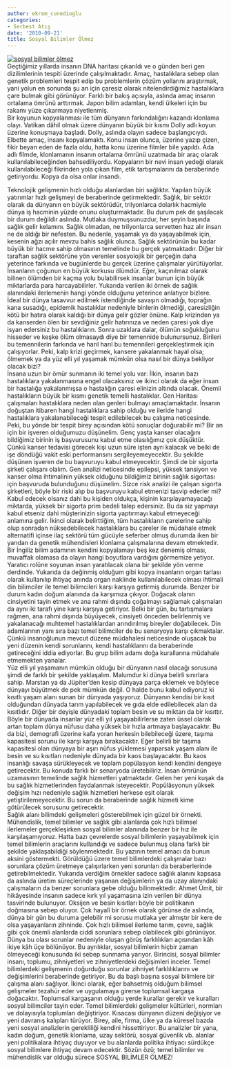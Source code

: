 ```yaml
---
author: ekrem_cunedioglu
categories:
- Serbest Atış
date: '2010-09-21'
title: Sosyal Bilimler Ölmez
---
```


[![sosyal bilimler ölmez](../../../../../uploads/2010/09/sosyal-bilimler-%C3%B6lmez.jpg)](https://iktisadiyat.com/2010/09/21/sosyal-bilimler-olmez/sosyal-bilimler-olmez-2/)  
Geçtiğimiz yıllarda insanın DNA haritası çıkarıldı ve o günden beri gen dizilimlerinin tespiti üzerinde çalışılmaktadır. Amaç, hastalıklara sebep olan genetik problemleri tespit edip bu problemlerin çözüm yollarını araştırmak, yani yolun en sonunda şu an için çaresiz olarak nitelendirdiğimiz hastalıklara çare bulmak gibi görünüyor. Farklı bir bakış açısıyla, aslında amaç insanın ortalama ömrünü arttırmak. Japon bilim adamları, kendi ülkeleri için bu rakamı yüze çıkarmaya niyetlenmiş.  
Bir koyunun kopyalanması ile tüm dünyanın farkındalığını kazandı klonlama olayı. Vatikan dâhil olmak üzere dünyanın büyük bir kısmı Dolly adlı koyun üzerine konuşmaya başladı. Dolly, aslında olayın sadece başlangıcıydı. Elbette amaç, insanı kopyalamaktı. Konu insan olunca, üzerine yazıp çizen, fikir beyan eden de fazla oldu, hatta konu üzerine filmler bile yapıldı. Ada adlı filmde, klonlamanın insanın ortalama ömrünü uzatmada bir araç olarak kullanılabileceğinden bahsediliyordu. Kopyaların bir nevi insan yedeği olarak kullanılabileceği fikrinden yola çıkan film, etik tartışmalarını da beraberinde getiriyordu. Kopya da olsa onlar insandı.  
  
Teknolojik gelişmenin hızlı olduğu alanlardan biri sağlıktır. Yapılan büyük yatırımlar hızlı gelişmeyi de beraberinde getirmektedir. Sağlık, bir sektör olarak da dünyanın en büyük sektörüdür, trilyonlarca dolarlık hacmiyle dünya iş hacminin yüzde onunu oluşturmaktadır. Bu durum pek de şaşılacak bir durum değildir aslında. Mutlaka duymuşsunuzdur, her şeyin başında sağlık gelir kelamını. Sağlık olmadan, ne trilyonlarca servetten haz alır insan ne de aldığı bir nefesten. Bu nedenle, yaşamak ya da yaşayabilmek için, kesenin ağzı açılır mevzu bahis sağlık olunca. Sağlık sektörünün bu kadar büyük bir hacme sahip olmasının temelinde bu gerçek yatmaktadır. Diğer bir taraftan sağlık sektörüne yön verenler sosyolojik bir gerçeğin daha yeterince farkında ve bugünlerde bu gerçek üzerine çalışmalar yürütüyorlar. İnsanların çoğunun en büyük korkusu ölümdür. Eğer, kaçınılmaz olarak bilinen ölümden bir kaçma yolu bulabilirsek insanlar bunun için büyük miktarlarda para harcayabilirler. Yukarıda verilen iki örnek de sağlık alanındaki ilerlemenin hangi yönde olduğunu yeterince anlatıyor bizlere.  
İdeal bir dünya tasavvur edilmek istendiğinde savaşın olmadığı, toprağın kana susadığı, epidemik hastalıklar nedeniyle binlerin ölmediği, çaresizliğin kötü bir hatıra olarak kaldığı bir dünya gelir gözler önüne. Kalp krizinden ya da kanserden ölen bir sevdiğiniz gelir hatırınıza ve neden çaresi yok diye isyan edersiniz bu hastalıkların. Sonra uzaklara dalar, ölümün soğukluğunu hisseder ve keşke ölüm olmasaydı diye bir temennide bulunursunuz. Birileri bu temennilerin farkında ve harıl harıl bu temennileri gerçekleştirmek için çalışıyorlar. Peki, kalp krizi geçirmek, kansere yakalanmak hayal olsa; ölmemek ya da yüz elli yıl yaşamak mümkün olsa nasıl bir dünya bekliyor olacak bizi?  
İnsana uzun bir ömür sunmanın iki temel yolu var: İlkin, insanın bazı hastalıklara yakalanmasına engel olacaksınız ve ikinci olarak da eğer insan bir hastalığa yakalanmışsa o hastalığın çaresi elinizin altında olacak. Önemli hastalıkların büyük bir kısmı genetik temelli hastalıklar. Gen Haritası çalışmaları hastalıklara neden olan genleri bulmayı amaçlamaktadır. İnsanın doğuştan itibaren hangi hastalıklara sahip olduğu ve ileride hangi hastalıklara yakalanabileceği tespit edilebilecek bu çalışma neticesinde. Peki, bu yönde bir tespit birey açısından kötü sonuçlar doğurabilir mi? Bir an için bir işveren olduğumuzu düşünelim. Genç yaşta kanser olacağını bildiğimiz birinin iş başvurusunu kabul etme olasılığımız çok düşüktür. Çünkü kanser tedavisi görecek kişi uzun süre işten ayrı kalacak ve belki de işe döndüğü vakit eski performansını sergileyemeyecektir. Bu şekilde düşünen işveren de bu başvuruyu kabul etmeyecektir. Şimdi de bir sigorta şirketi çalışanı olalım. Gen analizi neticesinde epilepsi, yüksek tansiyon ve kanser olma ihtimalinin yüksek olduğunu bildiğimiz birinin sağlık sigortası için başvuruda bulunduğunu düşünelim. Sizce risk analizi ile çalışan sigorta şirketleri, böyle bir riski alıp bu başvuruyu kabul etmenizi tasvip ederler mi? Kabul edecek olsanız dahi bu kişiden oldukça, kişinin karşılayamayacağı miktarda, yüksek bir sigorta prim bedeli talep edersiniz. Bu da siz yapmayı kabul etseniz dahi müşterinizin sigorta yaptırmayı kabul etmeyeceği anlamına gelir. İkinci olarak belirttiğim, tüm hastalıkların çarelerine sahip olup sonradan nüksedebilecek hastalıklara bu çareler ile müdahale etmek alternatifi içinse ilaç sektörü tüm gücüyle seferber olmuş durumda iken bir yandan da genetik mühendisleri klonlama çalışmalarına devam etmektedir. Bir İngiliz bilim adamının kendini kopyalamayı beş kez denemiş olması, muvaffak olamasa da olayın hangi boyutlara vardığını görmemize yetiyor. Yaratıcı rolüne soyunan insan yaratılacak olana bir şekilde yön verme derdinde. Yukarıda da değinmiş olduğum gibi kopya insanların organ tarlası olarak kullanılıp ihtiyaç anında organ naklinde kullanılabilecek olması ihtimali din bilimciler ile temel bilimcileri karşı karşıya getirmiş durumda. Benzer bir durum kadın doğum alanında da karşımıza çıkıyor. Doğacak olanın cinsiyetini tayin etmek ve ana rahmi dışında çoğalmayı sağlamak çalışmaları da aynı iki tarafı yine karşı karşıya getiriyor. Belki bir gün, bu tartışmalara rağmen, ana rahmi dışında büyüyecek, cinsiyeti önceden belirlenmiş ve yakalanacağı muhtemel hastalıklardan arındırılmış bireyler doğabilecek. Din adamlarının yanı sıra bazı temel bilimciler de bu senaryoya karşı çıkmaktalar. Çünkü insanoğlunun mevcut düzene müdahalesi neticesinde oluşacak bu yeni düzenin kendi sorunlarını, kendi hastalıklarını da beraberinde getireceğini iddia ediyorlar. Bu grup bilim adamı doğa kurallarına müdahale etmemekten yanalar.  
Yüz elli yıl yaşamanın mümkün olduğu bir dünyanın nasıl olacağı sorusuna şimdi de farklı bir şekilde yaklaşalım. Malumdur ki dünya belirli sınırlara sahip. Marstan ya da Jüpiter’den kesip dünyaya parça eklemek ve böylece dünyayı büyütmek de pek mümkün değil. O halde bunu kabul ediyoruz ki kısıtlı yaşam alanı sunan bir dünyada yaşıyoruz. Dünyanın kendisi bir kısıt olduğundan dünyada tarım yapılabilecek ve gıda elde edilebilecek alan da kısıtlıdır. Diğer bir deyişle dünyadaki toplam besin ve su miktarı da bir kısıttır. Böyle bir dünyada insanlar yüz elli yıl yaşayabilirlerse zaten üssel olarak artan toplam dünya nüfusu daha yüksek bir hızla artmaya başlayacaktır. Bu da bizi, demografi üzerine kafa yoran herkesin bilebileceği üzere, taşıma kapasitesi sorunu ile karşı karşıya bırakacaktır. Eğer belirli bir taşıma kapasitesi olan dünyaya bir aşırı nüfus yüklemesi yaparsak yaşam alanı ile besin ve su kısıtları nedeniyle dünyada bir kaos başlayacaktır. Bu kaos insanlığı savaşa sürükleyecek ve toplam popülasyon kendi kendini dengeye getirecektir. Bu konuda farklı bir senaryoda üretebiliriz. İnsan ömrünün uzamasının temelinde sağlık hizmetleri yatmaktadır. Gelen her yeni kuşak da bu sağlık hizmetlerinden faydalanmak isteyecektir. Popülâsyonun yüksek değişim hızı nedeniyle sağlık hizmetleri herkese eşit olarak yetiştirilemeyecektir. Bu sorun da beraberinde sağlık hizmeti kime götürülecek sorusunu getirecektir.  
Sağlık alanı bilimdeki gelişmeleri gösterebilmek için güzel bir örnekti. Mühendislik, temel bilimler ve sağlık gibi alanlarda çok hızlı bilimsel ilerlemeler gerçekleşirken sosyal bilimler alanında benzer bir hız ile karşılaşamıyoruz. Hatta bazı çevrelerde sosyal bilimlerin yaşayabilmek için temel bilimlerin araçlarını kullandığı ve sadece bulunmuş olana farklı bir şekilde yaklaşabildiği söylenmektedir. Bu yazının temel amacı da bunun aksini göstermekti. Görüldüğü üzere temel bilimlerdeki çalışmalar bazı sorunlara çözüm üretmeye çalışırlarken yeni sorunları da beraberlerinde getirebilmektedir. Yukarıda verdiğim örnekler sadece sağlık alanını kapsasa da aslında üretim süreçlerinde yaşanan değişimlerin ya da uzay alanındaki çalışmaların da benzer sorunlara gebe olduğu bilinmektedir. Ahmet Ümit, bir hikâyesinde insanın sadece kırk yıl yaşamasına izin verilen bir dünya tasvirinde bulunuyor. Oksijen ve besin kısıtları böyle bir politikanın doğmasına sebep oluyor. Çok hayalî bir örnek olarak görünse de aslında, dünya bir gün bu duruma gelebilir mi sorusu mutlaka yer almıştır bir kere de olsa yaşayanların zihninde. Çok hızlı bilimsel ilerleme tarım, çevre, sağlık gibi çok önemli alanlarda ciddi sorunlara sebep olabilecek gibi görünüyor. Dünya bu olası sorunlar nedeniyle oluşan görüş farklılıkları açısından kâh ikiye kâh üçe bölünüyor. Bu ayrılıklar, sosyal bilimlerin hiçbir zaman ölmeyeceği konusunda iki sebep sunmama yarıyor. Birincisi, sosyal bilimler insanı, toplumu, zihniyetleri ve zihniyetlerdeki değişimleri inceler. Temel bilimlerdeki gelişmenin doğurduğu sorunlar zihniyet farklılıklarını ve değişimlerini beraberinde getiriyor. Bu da başlı başına sosyal bilimlere bir çalışma alanı sağlıyor. İkinci olarak, eğer bahsetmiş olduğum bilimsel gelişmeler tezahür eder ve uygulamaya girerse toplumsal kargaşa doğacaktır. Toplumsal kargaşanın olduğu yerde kurallar gerekir ve kuralları sosyal bilimciler tayin eder. Temel bilimlerdeki gelişmeler kültürleri, normları ve dolayısıyla toplumları değiştiriyor. Kısacası dünyanın düzeni değişiyor ve yeni davranış kalıpları türüyor. Birey, aile, firma, ülke ya da küresel bazda yeni sosyal analizlerin gerekliliği kendini hissettiriyor. Bu analizler bir yana, kadın doğum, genetik klonlama, uzay sektörü, sosyal güvenlik vb. alanlar yeni politikalara ihtiyaç duyuyor ve bu alanlarda politika ihtiyacı sürdükçe sosyal bilimlere ihtiyaç devam edecektir. Sözün özü; temel bilimler ve mühendislik var olduğu sürece SOSYAL BİLİMLER ÖLMEZ!